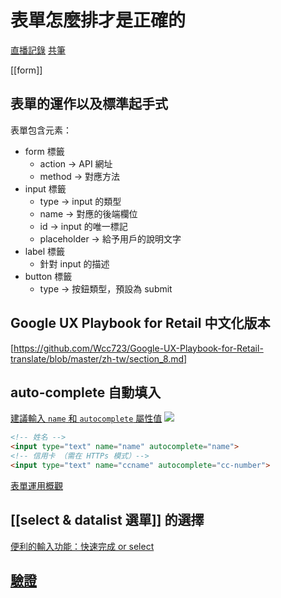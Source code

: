 # 表單怎麼排才是正確的
[直播記錄](https://youtu.be/6w2U1pdUkJA)
[共筆](https://bejewled-air-4cb.notion.site/e82d3c221d1c481285cdd0e2e3d24595)

[[form]]
## 表單的運作以及標準起手式

表單包含元素：

-   form 標籤
    -   action → API 網址
    -   method → 對應方法
-   input 標籤
    -   type → input 的類型
    -   name → 對應的後端欄位
    -   id → input 的唯一標記
    -   placeholder → 給予用戶的說明文字
-   label 標籤
    -   針對 input 的描述
-   button 標籤
    -   type → 按鈕類型，預設為 submit

## Google UX Playbook for Retail 中文化版本
[https://github.com/Wcc723/Google-UX-Playbook-for-Retail-translate/blob/master/zh-tw/section_8.md]

## auto-complete 自動填入
[建議輸入 `name` 和 `autocomplete` 屬性值](https://developers.google.com/web/fundamentals/design-and-ux/input/forms#%E5%BB%BA%E8%AD%B0%E8%BC%B8%E5%85%A5_name_%E5%92%8C_autocomplete_%E5%B1%AC%E6%80%A7%E5%80%BC)
![](https://i.imgur.com/AJAbXc7.png)

```html
<!-- 姓名 -->
<input type="text" name="name" autocomplete="name">
<!-- 信用卡 （需在 HTTPs 模式）-->
<input type="text" name="ccname" autocomplete="cc-number">

```

[表單運用概觀](https://courses.hexschool.com/courses/bootstrap-5/lectures/35459161)

## [[select & datalist 選單]] 的選擇
[便利的輸入功能：快速完成 or select](https://youtu.be/ctgbJtmVXRA)

## [驗證](https://bootstrap5.hexschool.com/docs/5.0/forms/validation/)